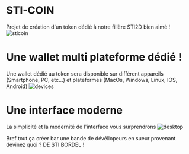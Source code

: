 # STI-COIN
Projet de création d'un token dédié à notre filière STI2D bien aimé !
![sticoin](https://cdn.discordapp.com/attachments/854713737080340492/872840767570321478/presentation.png)

# Une wallet multi plateforme dédié !
Une wallet dédié au token sera disponible sur différent appareils (Smartphone, PC, etc...) et plateformes (MacOs, Windows, Linux, IOS, Android)
![devices](https://cdn.discordapp.com/attachments/854713737080340492/872840767570321478/presentation.png)

# Une interface moderne
La simplicité et la modernité de l'interface vous surprendrons
![desktop](https://cdn.discordapp.com/attachments/854713737080340492/872840837254484038/desktop.png)

Bref tout ça créer bar une bande de dévéllopeurs en sueur provenant devinez quoi ? DE STI BORDEL !
